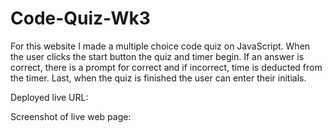 # Code-Quiz-Wk3
For this website I made a multiple choice code quiz on JavaScript.
When the user clicks the start button the quiz and timer begin.
If an answer is correct, there is a prompt for correct and if incorrect, time is deducted from the timer.
Last, when the quiz is finished the user can enter their initials.

Deployed live URL:

Screenshot of live web page:
